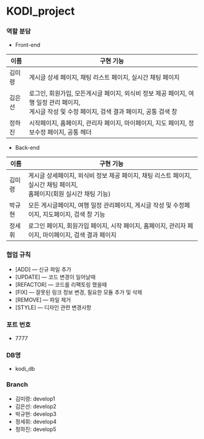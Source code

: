 # KODI_project
### 역할 분담
- Front-end </br>

|이름|구현 기능|
|----|----|
|김미령|게시글 상세 페이지, 채팅 리스트 페이지, 실시간 채팅 페이지|
|김은선|로그인, 회원가입, 모든게시글 페이지, 외식비 정보 제공 페이지, 여행 일정 관리 페이지,</br> 게시글 작성 및 수정 페이지, 검색 결과 페이지, 공통 검색 창|
|정하진|시작페이지, 홈페이지, 관리자 페이지, 마이페이지, 지도 페이지, 정보수정 페이지, 공통 헤더|

- Back-end </br>

|이름|구현 기능|
|----|----|
|김미령|게시글 상세페이지, 외식비 정보 제공 페이지, 채팅 리스트 페이지, 실시간 채팅 페이지, </br>홈페이지(회원 실시간 채팅 기능)|
|박규현|모든 게시글페이지, 여행 일정 관리페이지, 게시글 작성 및 수정페이지, 지도페이지, 검색 창 기능|
|정세휘|로그인 페이지, 회원가입 페이지, 시작 페이지, 홈페이지, 관리자 페이지, 마이페이지, 검색 결과 페이지|

### 협업 규칙
- [ADD] — 신규 파일 추가
- [UPDATE] — 코드 변경이 일어날때
- [REFACTOR] — 코드를 리팩토링 했을때
- [FIX] — 잘못된 링크 정보 변경, 필요한 모듈 추가 및 삭제
- [REMOVE] — 파일 제거
- [STYLE] — 디자인 관련 변경사항

### 포트 번호
- 7777

### DB명
- kodi_db

### Branch
- 김미령: develop1
- 김은선: develop2
- 박규현: develop3
- 정세휘: develop4
- 정하진: develop5

